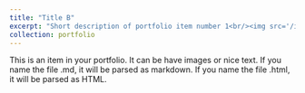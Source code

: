 ```yaml
---
title: "Title B"
excerpt: "Short description of portfolio item number 1<br/><img src='/images/competitions/competition_2.png'>"
collection: portfolio
---
```


This is an item in your portfolio. It can be have images or nice text. If you name the file .md, it will be parsed as markdown. If you name the file .html, it will be parsed as HTML. 
